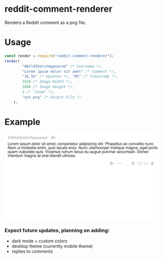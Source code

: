 # reddit-comment-renderer

Renders a Reddit comment as a png file.

# Usage
```javascript
const render = require("reddit-comment-renderer");
render(
		"AWildSketchAppeared" /* Username */,
		"Lorem ipsum dolor sit amet" /* Comment */,
		"16.5k" /* Upvotes */, "8h" /* Timestamp */,
		1920 /* Image Width */,
		1080 /* Image Height */,
		3 /* "Zoom" */,
		"out.png" /* Output File */
	);
```

# Example
![Example](https://raw.githubusercontent.com/AndrewYatzkan/reddit-comment-renderer/master/example.png)

### Expect future updates, planning on adding:
- dark mode + custom colors
- desktop theme (currently mobile theme)
- replies to comments